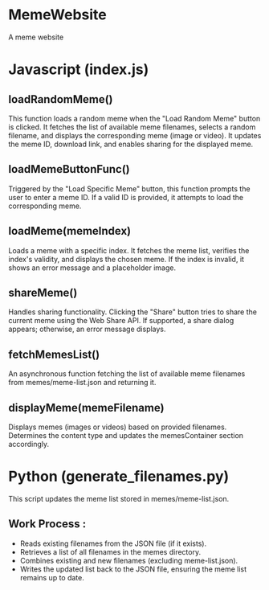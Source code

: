 # MemeWebsite
A meme website

# Javascript (index.js)
## loadRandomMeme()
This function loads a random meme when the "Load Random Meme" button is clicked. It fetches the list of available meme filenames, selects a random filename, and displays the corresponding meme (image or video). It updates the meme ID, download link, and enables sharing for the displayed meme.

## loadMemeButtonFunc()
Triggered by the "Load Specific Meme" button, this function prompts the user to enter a meme ID. If a valid ID is provided, it attempts to load the corresponding meme.

## loadMeme(memeIndex)
Loads a meme with a specific index. It fetches the meme list, verifies the index's validity, and displays the chosen meme. If the index is invalid, it shows an error message and a placeholder image.

## shareMeme()
Handles sharing functionality. Clicking the "Share" button tries to share the current meme using the Web Share API. If supported, a share dialog appears; otherwise, an error message displays.

## fetchMemesList()
An asynchronous function fetching the list of available meme filenames from memes/meme-list.json and returning it.

## displayMeme(memeFilename)
Displays memes (images or videos) based on provided filenames. Determines the content type and updates the memesContainer section accordingly.

# Python (generate_filenames.py)
This script updates the meme list stored in memes/meme-list.json.

## Work Process : 
- Reads existing filenames from the JSON file (if it exists).
- Retrieves a list of all filenames in the memes directory.
- Combines existing and new filenames (excluding meme-list.json).
- Writes the updated list back to the JSON file, ensuring the meme list remains up to date.
